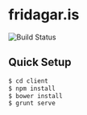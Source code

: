fridagar.is
===========

![Build Status](https://codeship.io/projects/31c901b0-c8e4-0131-efe8-1273abb7643a/status)

## Quick Setup

```sh
$ cd client
$ npm install
$ bower install
$ grunt serve
```
